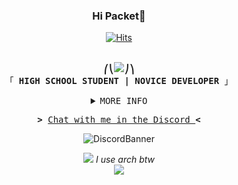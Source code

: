 <!-- Small Gretting Header -->
<h3 align="center">Hi Packet👋</h3>

<!-- Hits With Just Cool Unidentified Profound Icon -->
<div align="center">
    
[![Hits](https://hits.seeyoufarm.com/api/count/incr/badge.svg?url=https%3A%2F%2Fgithub.com%2FPleahMaCaka&count_bg=%23000000&title_bg=%23000000&icon=opslevel.svg&icon_color=%23FFFFFF&title=PleahMaCaka&edge_flat=false)](https://github.com/PleahMaCaka)

</div>

<p align="center"><br>
  <samp>
    <b>⎛⎝<img src="https://cdn.discordapp.com/emojis/768100761812205579.png?v=1">⎠⎞</b>
    <br>
    「 <b>HIGH SCHOOL STUDENT | NOVICE DEVELOPER</b> 」<br>
  </samp>
</p>

<!-- Github Matrix -->
<details align="center">
  <summary> <samp>MORE INFO</samp></summary>
    <p align="center">

![Metrics](https://metrics.lecoq.io/PleahMaCaka?template=classic&base.metadata=0&isocalendar=1&languages=1&stars=1&people=1&followup=1&achievements=1&isocalendar.duration=half-year&languages.limit=8&languages.sections=most-used&languages.colors=github&languages.threshold=0%25&languages.indepth=false&languages.categories=markup%2C%20programming&languages.recent.categories=markup%2C%20programming&languages.recent.load=300&languages.recent.days=14&stars.limit=4&people.limit=24&people.size=28&people.types=followers%2C%20following&people.identicons=false&people.shuffle=false&followup.sections=repositories&achievements.threshold=C&achievements.secrets=true&achievements.display=compact&achievements.limit=0&config.timezone=Asia%2FSeoul)

  </p>
</details>

<!-- Join Private Guild -->
<samp>
  <p align="center">
    <b>></b> <a href="https://discord.gg/KMEru5ypnp">Chat with me in the Discord </a><b><</b>
  </p>
</samp>

<!-- Discord Banner -->
<p align="center">
  <img src="https://discord.c99.nl/widget/theme-2/352357858110734339.png" alt="DiscordBanner"/>
</p>

<!-- Skill Icons -->
<p align="center">
  <img src="https://skillicons.dev/icons?i=ts,py,kotlin,rust,svelte,tauri,nextjs,nestjs,docker,linux&theme=dark"/>
  <i>I use arch btw</i>
  <br/>
  <img src="https://skillicons.dev/icons?i=idea,vscode,git,github,githubactions,electron,react,redux,electron,html,css,tailwind,vercel,vite,webpack,gradle,c,cpp,bash,arduino,styledcomponents,express,fastapi,ktor,stackoverflow,misskey,prisma,mongodb,discord,bots&theme=dark"/>
</p>

<!-- Skill Icons -->
<!--
<p align="center">
    <img src="https://skillicons.dev/icons?i=ts,py,kotlin,rust,svelte,tauri,nextjs,nestjs,docker,idea,md"/>
    <br/>
    <details align="center">
      <summary> <samp>Show all stacks</samp></summary>
    <br/>
    <img src="https://skillicons.dev/icons?i=deno,nodejs,js,ts,py,kotlin,gradle,c,cpp,rust,linux,bash,arduino,vite,webpack,html,css,electron,svelte,tauri,react,redux,nextjs,vercel,tailwind,styledcomponents,express,nestjs,fastapi,ktor,git,github,githubactions,idea,vscode,md,stackoverflow,misskey,mongodb,prisma,sqlite,mongodb,docker,discord,bots"/>
    </details>
</p>
-->

<!--
https://github.com/Ileriayo/markdown-badges
https://github.com/anuraghazra/github-readme-stats
https://metrics.lecoq.io/
-->
